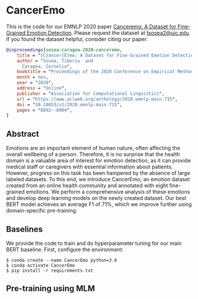 # CancerEmo

This is the code for our EMNLP 2020 paper [Canceremo: A Dataset for Fine-Grained Emotion Detection](https://www.aclweb.org/anthology/2020.emnlp-main.715/). Please request the dataset at tsosea2@uic.edu. If you found the dataset helpful, consider citing our paper:

```bibtex
@inproceedings{sosea-caragea-2020-canceremo,
    title = "{C}ancer{E}mo: A Dataset for Fine-Grained Emotion Detection",
    author = "Sosea, Tiberiu  and
      Caragea, Cornelia",
    booktitle = "Proceedings of the 2020 Conference on Empirical Methods in Natural Language Processing (EMNLP)",
    month = nov,
    year = "2020",
    address = "Online",
    publisher = "Association for Computational Linguistics",
    url = "https://www.aclweb.org/anthology/2020.emnlp-main.715",
    doi = "10.18653/v1/2020.emnlp-main.715",
    pages = "8892--8904",
}
```
## Abstract

Emotions are an important element of human nature, often affecting the overall wellbeing of a person. Therefore, it is no surprise that the health domain is a valuable area of interest for emotion detection, as it can provide medical staff or caregivers with essential information about patients. However, progress on this task has been hampered by the absence of large labeled datasets. To this end, we introduce CancerEmo, an emotion dataset created from an online health community and annotated with eight fine-grained emotions. We perform a comprehensive analysis of these emotions and develop deep learning models on the newly created dataset. Our best BERT model achieves an average F1 of 71%, which we improve further using domain-specific pre-training.

## Baselines

We provide the code to train and do hyperparameter tuning for our main BERT baseline. First, configure the environment:

```
$ conda create --name CancerEmo python=3.8
$ conda activate CancerEmo
$ pip install -r requirements.txt
```

## Pre-training using MLM

